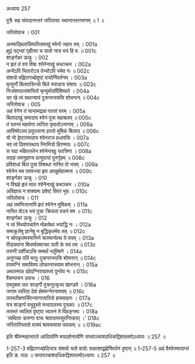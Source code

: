 अध्यायः 257

पुत्रैः सह संवादानन्तरं जरितायाः स्थानान्तरगमनम् ॥ 1 ॥

जरितोवाच ।	001  

अस्माद्बिलान्निष्पतितमाखुं श्येनो जहार तम् ।	001a  
क्षुद्रं पद्भ्यां गृहीत्वा च यातो नात्र भयं हि वः ॥	001c  
शार्ङ्गका ऊचुः ।	002  
न हृतं तं वयं विद्मः श्येनेनाखुं कथञ्चन ।	002a  
अन्येऽपि भितारोऽत्र तेभ्योऽपि भमेव नः ॥	002c  
संशयो वह्निरागच्छेद्दृष्टं वायोर्निवर्तनम् ।	003a  
मृत्युर्नो बिलवासिभ्यो बिले स्यान्नात्र संशयः ॥	003c  
निःसंशयात्संशयितो मृत्युर्मातर्विशिष्यते ।	004a  
चर खे त्वं यथान्यायं पुत्रानाप्स्यसि शोभनान् ॥	004c  
जरितोवाच ।	005  
अहं वेगेन तं यान्तमद्राक्षं पततां वरम् ।	005a  
बिलादाखुं समादाय श्येनं पुत्रा महाबलम् ॥	005c  
तं पतन्तं महावेगा त्वरिता पृष्ठतोऽन्वगाम् ।	006a  
आशिषोऽस्य प्रयुञ्जाना हरतो मूषिकं बिलात् ॥	006c  
यो नो द्वेष्टारमादाय श्येनराज प्रधावसि ।	007a  
भव त्वं दिवमास्थाय निरमित्रो हिरण्मयः ॥	007c  
स यदा भक्षितस्तेन श्येनेनाखुः पतत्रिणा ।	008a  
तदाहं तमनुज्ञाप्य प्रत्युपायां पुनर्गृहम् ॥	008c  
प्रविशध्वं बिलं पुत्रा विश्रब्धा नास्ति वो भयम् ।	009a  
श्येनेन मम पश्यन्त्या हृत आखुर्महात्मना ॥	009c  
शार्ङ्गका ऊचुः ।	010  
न विद्महे हृतं मातः श्येनैनाखुं कथञ्चन ।	010a  
अविज्ञाय न शक्यामः प्रवेष्टं विवरं भुवः ॥	010c  
जरितोवाच ।	011  
अहं तमभिजानामि हृतं श्येनेन मूषिकम् ।	011a  
नास्ति वोऽत्र भयं पुत्राः क्रियतां वचनं मम ॥	011c  
शार्ङ्गका ऊचुः ।	012  
न त्वं मिथ्योपचारेण मोक्षयेथा भयाद्धि नः ।	012a  
समाकुलेषु ज्ञानेषु न बुद्धिकृतमेव तत् ॥	012c  
न चोपकृतमस्माभिर्न चास्मान्वेत्थ ये वयम् ।	013a  
पीड्यमाना बिभर्ष्यस्मान्का सती के वयं तव ॥	013c  
तरुणी दर्शीयाऽसि समर्था भर्तुरेषणे ।	014a  
अनुगच्छ पतिं मातुः पुत्रानाप्स्यसि शोमनान् ॥	014c  
वयमग्निं समाविश्य लोकानाप्स्याम शोभनान् ।	015a  
अथास्मान्न दहेदग्निरायास्त्वं पुनरेव नः ॥	015c  
वैशम्पायन उवाच ।	016  
एवमुक्ता ततः शार्ङ्गी पुत्रानुत्सृज्य खाण्डवे ।	016a  
जगाम त्वरिता देशं क्षेममग्नेरनामयम् ॥	016c  
ततस्तीक्ष्णार्चिरभ्यागात्त्वरितो हव्यवाहनः ।	017a  
यत्र शार्ङ्गा वभूवुस्ते मन्दपालस्य पुत्रकाः ॥	017c  
ततस्तं ज्वलितं दृष्ट्वा ज्वलनं ते विहङ्गमाः ।	018a  
`व्यथिताः करुणा वाचः श्रावयामासुरन्तिकात् ।'	018c  
जरितारिस्ततो वाक्यं श्रावयामास पावकम् ॥ ॥	019ac  

इति श्रीमन्महाभारते आदिपर्वणि मयदर्शनपर्वणि सप्तपञ्चाशदधिकद्विशततमोऽध्यायः ॥ 257 ॥

1-257-3 वह्निरागच्छेदित्यत्र संशयो यतो वायोः सकाशाद्वह्नेर्निवर्तनं दृष्टम् ॥ 1-257-5 अहं वैश्येनमायान्तं इति ङ. पाठः ॥ सप्तपञ्चाशदधिकद्विशततमोऽध्यायः ॥ 257 ॥
